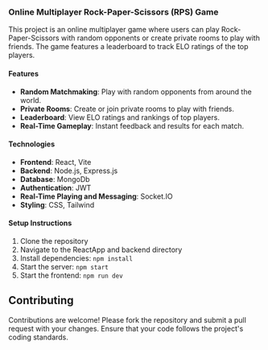 ### Online Multiplayer Rock-Paper-Scissors (RPS) Game

This project is an online multiplayer game where users can play Rock-Paper-Scissors with random opponents or create private rooms to play with friends. The game features a leaderboard to track ELO ratings of the top players.

#### Features
- **Random Matchmaking**: Play with random opponents from around the world.
- **Private Rooms**: Create or join private rooms to play with friends.
- **Leaderboard**: View ELO ratings and rankings of top players.
- **Real-Time Gameplay**: Instant feedback and results for each match.

#### Technologies
- **Frontend**: React, Vite
- **Backend**: Node.js, Express.js
- **Database**: MongoDb
- **Authentication**: JWT
- **Real-Time Playing and Messaging**: Socket.IO
- **Styling**: CSS, Tailwind

#### Setup Instructions
1. Clone the repository
2. Navigate to the ReactApp and backend directory
3. Install dependencies: `npm install`
4. Start the server: `npm start`
5. Start the frontend: `npm run dev`

## Contributing

Contributions are welcome! Please fork the repository and submit a pull request with your changes. Ensure that your code follows the project's coding standards.
